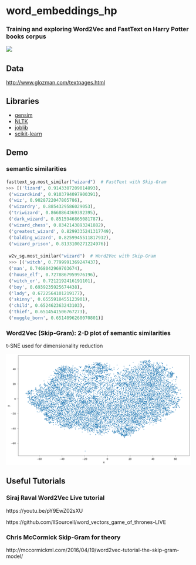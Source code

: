 # word_embeddings_hp
### Training and exploring Word2Vec and FastText on Harry Potter books corpus
<p><img src="https://vignette.wikia.nocookie.net/harrypotter/images/f/fd/Hallows.svg/revision/latest?cb=20100212055050" width=250></p>

## Data
http://www.glozman.com/textpages.html

## Libraries
- <a href="https://radimrehurek.com/gensim/"> gensim </a>
- <a href="https://www.nltk.org/"> NLTK </a>
- <a href="https://pythonhosted.org/joblib/"> joblib </a>
- <a href="http://scikit-learn.org/"> scikit-learn </a>

## Demo
### semantic similarities
```python
fasttext_sg.most_similar("wizard")  # FastText with Skip-Gram
>>> [('lizard', 0.9143307209014893),
 ('wizardkind', 0.9103794097900391),
 ('wiz', 0.9028722047805786),
 ('wizardry', 0.8854329586029053),
 ('triwizard', 0.8668864369392395),
 ('dark_wizard', 0.8515946865081787),
 ('wizard_chess', 0.8342143893241882),
 ('greatest_wizard', 0.8299335241317749),
 ('balding_wizard', 0.8259945511817932),
 ('wizard_prison', 0.8133100271224976)]
 
 w2v_sg.most_similar("wizard")  # Word2Vec with Skip-Gram
 >>> [('witch', 0.7799991369247437),
 ('man', 0.7468042969703674),
 ('house_elf', 0.7278867959976196),
 ('witch_or', 0.7212192416191101),
 ('boy', 0.6939235925674438),
 ('lady', 0.6722564101219177),
 ('skinny', 0.6555918455123901),
 ('child', 0.652462363243103),
 ('thief', 0.6514541506767273),
 ('muggle_born', 0.6514096260070801)]
```
### Word2Vec (Skip-Gram): 2-D plot of semantic similarities
<p> t-SNE used for dimensionality reduction </p>
<img src="https://github.com/AmmarRashed/word_embeddings_hp/blob/master/misc/tsne_plot.png?raw=true">

## Useful Tutorials
### Siraj Raval Word2Vec Live tutorial

<p> https://youtu.be/pY9EwZ02sXU </p>
<p> https://github.com/llSourcell/word_vectors_game_of_thrones-LIVE </p>

### Chris McCormick Skip-Gram for theory
<p> http://mccormickml.com/2016/04/19/word2vec-tutorial-the-skip-gram-model/</p>
